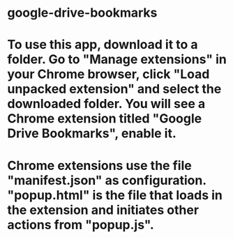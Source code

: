 # google-drive-bookmarks

# To use this app, download it to a folder. Go to "Manage extensions" in your Chrome browser, click "Load unpacked extension" and select the downloaded folder. You will see a Chrome extension titled "Google Drive Bookmarks", enable it. 

# Chrome extensions use the file "manifest.json" as configuration. "popup.html" is the file that loads in the extension and initiates other actions from "popup.js".
